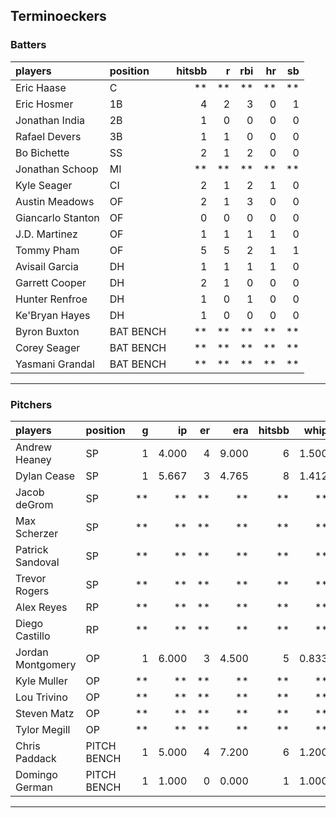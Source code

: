 ## Terminoeckers

### Batters

 
|players           |position  | hitsbb|  r| rbi| hr| sb| 
|:-----------------|:---------|------:|--:|---:|--:|--:| 
|Eric Haase        |C         |     **| **|  **| **| **| 
|Eric Hosmer       |1B        |      4|  2|   3|  0|  1| 
|Jonathan India    |2B        |      1|  0|   0|  0|  0| 
|Rafael Devers     |3B        |      1|  1|   0|  0|  0| 
|Bo Bichette       |SS        |      2|  1|   2|  0|  0| 
|Jonathan Schoop   |MI        |     **| **|  **| **| **| 
|Kyle Seager       |CI        |      2|  1|   2|  1|  0| 
|Austin Meadows    |OF        |      2|  1|   3|  0|  0| 
|Giancarlo Stanton |OF        |      0|  0|   0|  0|  0| 
|J.D. Martinez     |OF        |      1|  1|   1|  1|  0| 
|Tommy Pham        |OF        |      5|  5|   2|  1|  1| 
|Avisail Garcia    |DH        |      1|  1|   1|  1|  0| 
|Garrett Cooper    |DH        |      2|  1|   0|  0|  0| 
|Hunter Renfroe    |DH        |      1|  0|   1|  0|  0| 
|Ke'Bryan Hayes    |DH        |      1|  0|   0|  0|  0| 
|Byron Buxton      |BAT BENCH |     **| **|  **| **| **| 
|Corey Seager      |BAT BENCH |     **| **|  **| **| **| 
|Yasmani Grandal   |BAT BENCH |     **| **|  **| **| **| 


* * *

### Pitchers

 
|players           |position    |  g|    ip| er|   era| hitsbb|  whip| so|  w| sv| 
|:-----------------|:-----------|--:|-----:|--:|-----:|------:|-----:|--:|--:|--:| 
|Andrew Heaney     |SP          |  1| 4.000|  4| 9.000|      6| 1.500|  4|  0|  0| 
|Dylan Cease       |SP          |  1| 5.667|  3| 4.765|      8| 1.412| 10|  0|  0| 
|Jacob deGrom      |SP          | **|    **| **|    **|     **|    **| **| **| **| 
|Max Scherzer      |SP          | **|    **| **|    **|     **|    **| **| **| **| 
|Patrick Sandoval  |SP          | **|    **| **|    **|     **|    **| **| **| **| 
|Trevor Rogers     |SP          | **|    **| **|    **|     **|    **| **| **| **| 
|Alex Reyes        |RP          | **|    **| **|    **|     **|    **| **| **| **| 
|Diego Castillo    |RP          | **|    **| **|    **|     **|    **| **| **| **| 
|Jordan Montgomery |OP          |  1| 6.000|  3| 4.500|      5| 0.833|  4|  0|  0| 
|Kyle Muller       |OP          | **|    **| **|    **|     **|    **| **| **| **| 
|Lou Trivino       |OP          | **|    **| **|    **|     **|    **| **| **| **| 
|Steven Matz       |OP          | **|    **| **|    **|     **|    **| **| **| **| 
|Tylor Megill      |OP          | **|    **| **|    **|     **|    **| **| **| **| 
|Chris Paddack     |PITCH BENCH |  1| 5.000|  4| 7.200|      6| 1.200|  2|  1|  0| 
|Domingo German    |PITCH BENCH |  1| 1.000|  0| 0.000|      1| 1.000|  0|  0|  0| 


* * *


